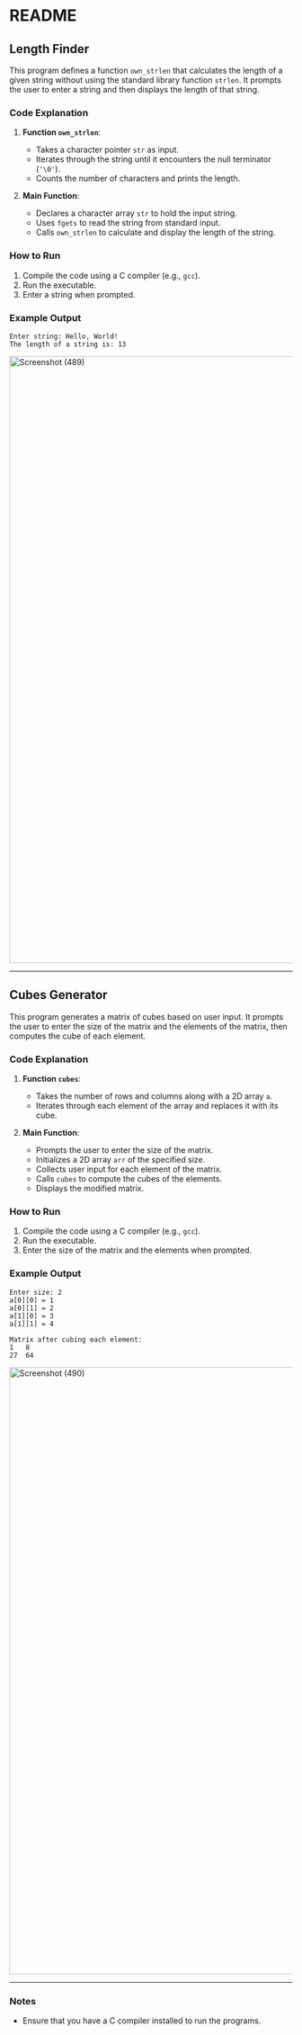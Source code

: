 # README

## Length Finder

This program defines a function `own_strlen` that calculates the length of a given string without using the standard library function `strlen`. It prompts the user to enter a string and then displays the length of that string.

### Code Explanation

1. **Function `own_strlen`**:
   - Takes a character pointer `str` as input.
   - Iterates through the string until it encounters the null terminator (`'\0'`).
   - Counts the number of characters and prints the length.

2. **Main Function**:
   - Declares a character array `str` to hold the input string.
   - Uses `fgets` to read the string from standard input.
   - Calls `own_strlen` to calculate and display the length of the string.

### How to Run

1. Compile the code using a C compiler (e.g., `gcc`).
2. Run the executable.
3. Enter a string when prompted.

### Example Output

```
Enter string: Hello, World!
The length of a string is: 13
```

<img width="1920" height="1080" alt="Screenshot (489)" src="https://github.com/user-attachments/assets/f59a7a2c-2ddf-42d7-83e6-32909930d5cc" />


---

## Cubes Generator

This program generates a matrix of cubes based on user input. It prompts the user to enter the size of the matrix and the elements of the matrix, then computes the cube of each element.

### Code Explanation

1. **Function `cubes`**:
   - Takes the number of rows and columns along with a 2D array `a`.
   - Iterates through each element of the array and replaces it with its cube.

2. **Main Function**:
   - Prompts the user to enter the size of the matrix.
   - Initializes a 2D array `arr` of the specified size.
   - Collects user input for each element of the matrix.
   - Calls `cubes` to compute the cubes of the elements.
   - Displays the modified matrix.

### How to Run

1. Compile the code using a C compiler (e.g., `gcc`).
2. Run the executable.
3. Enter the size of the matrix and the elements when prompted.

### Example Output

```
Enter size: 2
a[0][0] = 1
a[0][1] = 2
a[1][0] = 3
a[1][1] = 4

Matrix after cubing each element:
1	8	
27	64	
```

<img width="1920" height="1080" alt="Screenshot (490)" src="https://github.com/user-attachments/assets/1caf86e9-c23a-4913-9925-d13a3a5d12ad" />


---

### Notes

- Ensure that you have a C compiler installed to run the programs.

